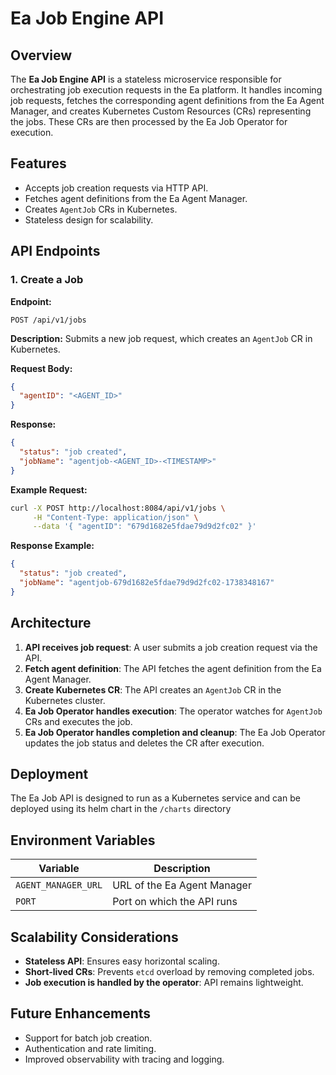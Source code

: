 # Ea Job Engine API

## Overview
The **Ea Job Engine API** is a stateless microservice responsible for orchestrating job execution requests in the Ea platform. It handles incoming job requests, fetches the corresponding agent definitions from the Ea Agent Manager, and creates Kubernetes Custom Resources (CRs) representing the jobs. These CRs are then processed by the Ea Job Operator for execution.

## Features
- Accepts job creation requests via HTTP API.
- Fetches agent definitions from the Ea Agent Manager.
- Creates `AgentJob` CRs in Kubernetes.
- Stateless design for scalability.

## API Endpoints

### **1. Create a Job**
**Endpoint:**
```
POST /api/v1/jobs
```
**Description:**
Submits a new job request, which creates an `AgentJob` CR in Kubernetes.

**Request Body:**
```json
{
  "agentID": "<AGENT_ID>"
}
```

**Response:**
```json
{
  "status": "job created",
  "jobName": "agentjob-<AGENT_ID>-<TIMESTAMP>"
}
```

**Example Request:**
```sh
curl -X POST http://localhost:8084/api/v1/jobs \
     -H "Content-Type: application/json" \
     --data '{ "agentID": "679d1682e5fdae79d9d2fc02" }'
```

**Response Example:**
```json
{
  "status": "job created",
  "jobName": "agentjob-679d1682e5fdae79d9d2fc02-1738348167"
}
```

## Architecture
1. **API receives job request**: A user submits a job creation request via the API.
2. **Fetch agent definition**: The API fetches the agent definition from the Ea Agent Manager.
3. **Create Kubernetes CR**: The API creates an `AgentJob` CR in the Kubernetes cluster.
4. **Ea Job Operator handles execution**: The operator watches for `AgentJob` CRs and executes the job.
5. **Ea Job Operator handles completion and cleanup**: The Ea Job Operator updates the job status and deletes the CR after execution.

## Deployment
The Ea Job API is designed to run as a Kubernetes service and can be deployed using its helm chart in the `/charts` directory

## Environment Variables
| Variable | Description |
|----------|------------|
| `AGENT_MANAGER_URL` | URL of the Ea Agent Manager |
| `PORT` | Port on which the API runs |

## Scalability Considerations
- **Stateless API**: Ensures easy horizontal scaling.
- **Short-lived CRs**: Prevents `etcd` overload by removing completed jobs.
- **Job execution is handled by the operator**: API remains lightweight.

## Future Enhancements
- Support for batch job creation.
- Authentication and rate limiting.
- Improved observability with tracing and logging.

